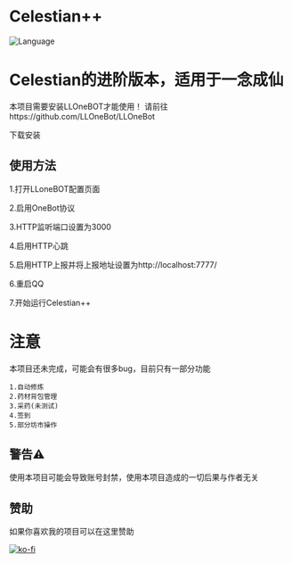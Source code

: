 # Celestian++
![Language](https://img.shields.io/badge/language-C++-red)

# Celestian的进阶版本，适用于一念成仙

本项目需要安装LLOneBOT才能使用！
请前往https://github.com/LLOneBot/LLOneBot

下载安装

## 使用方法
1.打开LLoneBOT配置页面

2.启用OneBot协议

3.HTTP监听端口设置为3000

4.启用HTTP心跳

5.启用HTTP上报并将上报地址设置为http://localhost:7777/

6.重启QQ

7.开始运行Celestian++


# 注意
本项目还未完成，可能会有很多bug，目前只有一部分功能
~~~
1.自动修炼
2.药材背包管理
3.采药(未测试)
4.签到
5.部分坊市操作
~~~
## 警告⚠️
使用本项目可能会导致账号封禁，使用本项目造成的一切后果与作者无关

## 赞助
如果你喜欢我的项目可以在这里赞助

[![ko-fi](https://ko-fi.com/img/githubbutton_sm.svg)](https://ko-fi.com/eternityboundary)
